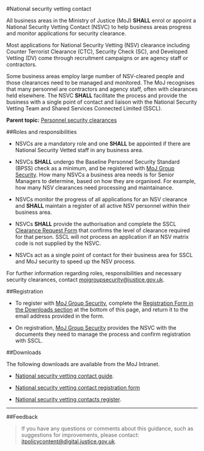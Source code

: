 #National security vetting contact

All business areas in the Ministry of Justice (MoJ) **SHALL** enrol or appoint a National Security Vetting Contact (NSVC) to help business areas progress and monitor applications for security clearance.

Most applications for National Security Vetting (NSV) clearance including Counter Terrorist Clearance (CTC), Security Check (SC), and Developed Vetting (DV) come through recruitment campaigns or are agency staff or contractors.

Some business areas employ large number of NSV-cleared people and those clearances need to be managed and monitored. The MoJ recognises that many personnel are contractors and agency staff, often with clearances held elsewhere. The NSVC **SHALL** facilitate the process and provide the business with a single point of contact and liaison with the National Security Vetting Team and Shared Services Connected Limited (SSCL).

**Parent topic:** [Personnel security clearances](personnel-security-clearances.md)

##Roles and responsibilities

* NSVCs are a mandatory role and one **SHALL** be appointed if there are National Security Vetted staff in any business area.

* NSVCs **SHALL** undergo the Baseline Personnel Security Standard (BPSS) check as a minimum, and be registered with [MoJ Group Security](mailto:mojgroupsecurity@justice.gov.uk). How many NSVCs a business area needs is for Senior Managers to determine, based on how they are organised. For example, how many NSV clearances need processing and maintainance.

* NSVCs monitor the progress of all applications for an NSV clearance and **SHALL** maintain a register of all active NSV personnel within their business area.

* NSVCs **SHALL** provide the authorisation and complete the SSCL [Clearance Request Form](https://moj.myhub.sscl.com/fast-forms/forms-a-z) that confirms the level of clearance required for that person. SSCL will not process an application if an NSV matrix code is not supplied by the NSVC.

* NSVCs act as a single point of contact for their business area for SSCL and MoJ security to speed up the NSV process.


For further information regarding roles, responsibilities and necessary security clearances, contact [mojgroupsecurity@justice.gov.uk](mailto:mojgroupsecurity@justice.gov.uk).

##Registration

* To register with [MoJ Group Security](mailto:mojgroupsecurity@justice.gov.uk), complete the [Registration Form in the Downloads section](#downloads) at the bottom of this page, and return it to the email address provided in the form.

* On registration, [MoJ Group Security](mailto:mojgroupsecurity@justice.gov.uk) provides the NSVC with the documents they need to manage the process and confirm registration with SSCL.


##Downloads

The following downloads are available from the MoJ Intranet.

* [National security vetting contact guide](/documents/2016/08/national-security-vetting-contact-guide.doc).

* [National security vetting contact registration form](./gs/NSVC_Registration_Form.docx)

* [National security vetting contacts register](/documents/2019/08/national-security-vetting-contacts-register.xlsx).


---

##Feedback

> If you have any questions or comments about this guidance, such as suggestions for improvements, please contact: [itpolicycontent@digital.justice.gov.uk](mailto:itpolicycontent@digital.justice.gov.uk).

